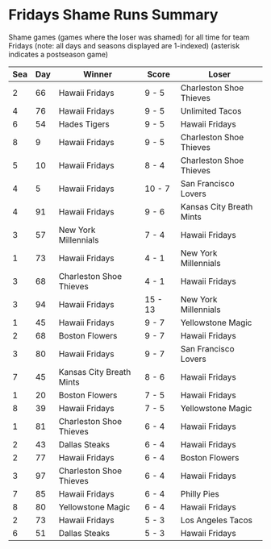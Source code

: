 # Fridays Shame Runs Summary



Shame games (games where the loser was shamed) for all time for team Fridays (note: all days and seasons displayed are 1-indexed) (asterisk indicates a postseason game)


| Sea | Day | Winner | Score | Loser | 
| ------ |------ |------ |------ |------ |
| 2 | 66 | Hawaii Fridays | 9 - 5 | Charleston Shoe Thieves | 
| 4 | 76 | Hawaii Fridays | 9 - 5 | Unlimited Tacos | 
| 6 | 54 | Hades Tigers | 9 - 5 | Hawaii Fridays | 
| 8 | 9 | Hawaii Fridays | 9 - 5 | Charleston Shoe Thieves | 
| 5 | 10 | Hawaii Fridays | 8 - 4 | Charleston Shoe Thieves | 
| 4 | 5 | Hawaii Fridays | 10 - 7 | San Francisco Lovers | 
| 4 | 91 | Hawaii Fridays | 9 - 6 | Kansas City Breath Mints | 
| 3 | 57 | New York Millennials | 7 - 4 | Hawaii Fridays | 
| 1 | 73 | Hawaii Fridays | 4 - 1 | New York Millennials | 
| 3 | 68 | Charleston Shoe Thieves | 4 - 1 | Hawaii Fridays | 
| 3 | 94 | Hawaii Fridays | 15 - 13 | New York Millennials | 
| 1 | 45 | Hawaii Fridays | 9 - 7 | Yellowstone Magic | 
| 2 | 68 | Boston Flowers | 9 - 7 | Hawaii Fridays | 
| 3 | 80 | Hawaii Fridays | 9 - 7 | San Francisco Lovers | 
| 7 | 45 | Kansas City Breath Mints | 8 - 6 | Hawaii Fridays | 
| 1 | 20 | Boston Flowers | 7 - 5 | Hawaii Fridays | 
| 8 | 39 | Hawaii Fridays | 7 - 5 | Yellowstone Magic | 
| 1 | 81 | Charleston Shoe Thieves | 6 - 4 | Hawaii Fridays | 
| 2 | 43 | Dallas Steaks | 6 - 4 | Hawaii Fridays | 
| 2 | 77 | Hawaii Fridays | 6 - 4 | Boston Flowers | 
| 3 | 97 | Charleston Shoe Thieves | 6 - 4 | Hawaii Fridays | 
| 7 | 85 | Hawaii Fridays | 6 - 4 | Philly Pies | 
| 8 | 80 | Yellowstone Magic | 6 - 4 | Hawaii Fridays | 
| 2 | 73 | Hawaii Fridays | 5 - 3 | Los Angeles Tacos | 
| 6 | 51 | Dallas Steaks | 5 - 3 | Hawaii Fridays | 


